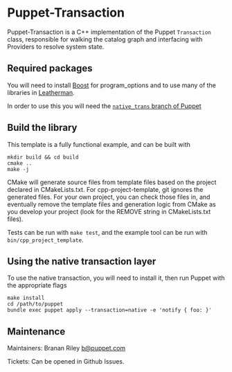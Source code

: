# Puppet-Transaction

Puppet-Transaction is a C++ implementation of the Puppet `Transaction`
class, responsible for walking the catalog graph and interfacing with
Providers to resolve system state.

## Required packages

You will need to install [Boost](http://boost.org) for program_options
and to use many of the libraries in
[Leatherman](https://github.com/puppetlabs/leatherman).

In order to use this you will need the
[`native_trans` branch of Puppet](https://github.com/branan/puppet/tree/native_trans)

## Build the library

This template is a fully functional example, and can be built with

```
mkdir build && cd build
cmake ..
make -j
```

CMake will generate source files from template files based on the
project declared in CMakeLists.txt. For cpp-project-template, git
ignores the generated files. For your own project, you can check those
files in, and eventually remove the template files and generation
logic from CMake as you develop your project (look for the REMOVE
string in CMakeLists.txt files).

Tests can be run with `make test`, and the example tool can be run
with `bin/cpp_project_template`.


## Using the native transaction layer

To use the native transaction, you will need to install it, then run
Puppet with the appropriate flags

```
make install
cd /path/to/puppet
bundle exec puppet apply --transaction=native -e 'notify { foo: }'
```

## Maintenance

Maintainers: Branan Riley <b@puppet.com>

Tickets: Can be opened in Github Issues.
